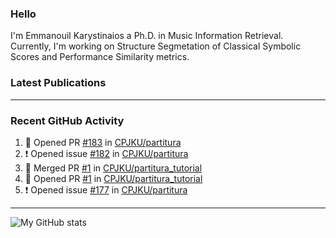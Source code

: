 ### Hello

I'm Emmanouil Karystinaios a Ph.D. in Music Information Retrieval.
Currently, I'm working on Structure Segmetation of Classical Symbolic Scores and Performance Similarity metrics.


### Latest Publications

<!-- BLOG-POST-LIST:START -->
<!-- BLOG-POST-LIST:END -->

---

### Recent GitHub Activity
  
<!--START_SECTION:activity-->
1. 💪 Opened PR [#183](https://github.com/CPJKU/partitura/pull/183) in [CPJKU/partitura](https://github.com/CPJKU/partitura)
2. ❗️ Opened issue [#182](https://github.com/CPJKU/partitura/issues/182) in [CPJKU/partitura](https://github.com/CPJKU/partitura)
3. 🎉 Merged PR [#1](https://github.com/CPJKU/partitura_tutorial/pull/1) in [CPJKU/partitura_tutorial](https://github.com/CPJKU/partitura_tutorial)
4. 💪 Opened PR [#1](https://github.com/CPJKU/partitura_tutorial/pull/1) in [CPJKU/partitura_tutorial](https://github.com/CPJKU/partitura_tutorial)
5. ❗️ Opened issue [#177](https://github.com/CPJKU/partitura/issues/177) in [CPJKU/partitura](https://github.com/CPJKU/partitura)
<!--END_SECTION:activity-->

---

![My GitHub stats](https://github-readme-stats.vercel.app/api?username=manoskary&show_icons=true&theme=radical)


<!--
**manoskary/manoskary** is a ✨ _special_ ✨ repository because its `README.md` (this file) appears on your GitHub profile.

Here are some ideas to get you started:

- 🔭 I’m currently working on ...
- 🌱 I’m currently learning ...
- 👯 I’m looking to collaborate on ...
- 🤔 I’m looking for help with ...
- 💬 Ask me about ...
- 📫 How to reach me: ...
- 😄 Pronouns: ...
- ⚡ Fun fact: ...
-->
